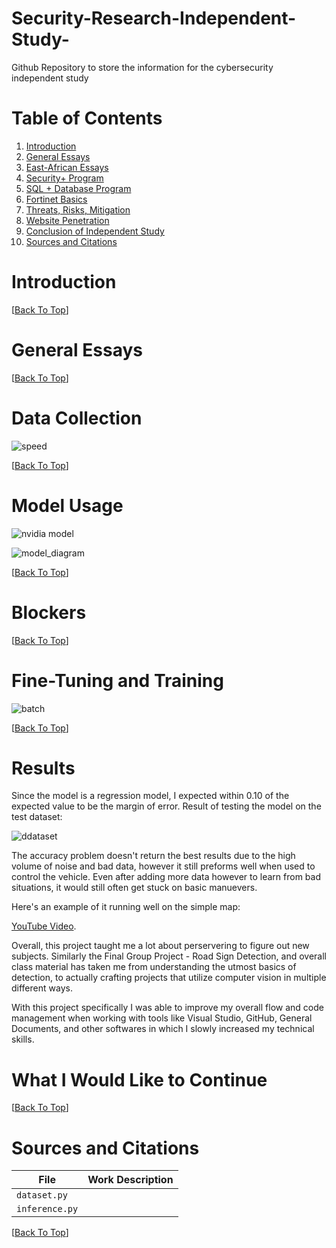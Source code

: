 # Security-Research-Independent-Study-
Github Repository to store the information for the cybersecurity independent study


# Table of Contents
1. [Introduction](#introduction) 
3. [General Essays](#general-essays) 
4. [East-African Essays](#model-usage)
5. [Security+ Program](#blockers)
6. [SQL + Database Program](#fine-tuning-and-training)
7. [Fortinet Basics](#results)
8. [Threats, Risks, Mitigation](#what-i-would-like-to-continue)
9. [Website Penetration](#what-i-would-like-to-continue)
10. [Conclusion of Independent Study](#what-i-would-like-to-continue)
11. [Sources and Citations](#sources-and-citations) 

# Introduction 



 [[Back To Top](#table-of-contents)]
 
 # General Essays



 [[Back To Top](#table-of-contents)]
# Data Collection 



![speed ](https://user-images.githubusercontent.com/72223941/207712744-0d24dda3-3e00-47d8-a348-446f7457fc0e.png)
 
 [[Back To Top](#table-of-contents)]
 
# Model Usage 



![nvidia model](https://user-images.githubusercontent.com/72223941/207716475-2092c282-09e8-4beb-82d8-2f772b821fa5.png)

![model_diagram](https://user-images.githubusercontent.com/72223941/207716028-c118a944-90aa-498b-b239-fedfee6dac49.png)

[[Back To Top](#table-of-contents)]

# Blockers 


[[Back To Top](#table-of-contents)]

# Fine-Tuning and Training



![batch](https://user-images.githubusercontent.com/72223941/207721387-83e0e156-afd9-4b76-ac95-172ebb94a872.png)

[[Back To Top](#table-of-contents)]

# Results 

Since the model is a regression model, I expected within 0.10 of the expected value to be the margin of error. Result of testing the model on the test dataset: 

![ddataset](https://user-images.githubusercontent.com/72223941/207722255-f1a113d5-5239-4618-82a0-32842cafec94.png)

The accuracy problem doesn't return the best results due to the high volume of noise and bad data, however it still preforms well when used to control the vehicle. Even after adding more data however to learn from bad situations, it would still often get stuck on basic manuevers.

Here's an example of it running well on the simple map: 

[YouTube Video](https://youtu.be/-1cM-NEqQuY).


Overall, this project taught me a lot about perservering to figure out new subjects. Similarly the Final Group Project - Road Sign Detection, and overall class material has taken me from understanding the utmost basics of detection, to actually crafting projects that utilize computer vision in multiple different ways.

With this project specifically I was able to improve my overall flow and code management when working with tools like Visual Studio, GitHub, General Documents, and other softwares in which I slowly increased my technical skills. 

# What I Would Like to Continue



[[Back To Top](#table-of-contents)]

# Sources and Citations 

| File | Work Description |
| --  | --- |
| `dataset.py` | |
| `inference.py` | 



[[Back To Top](#table-of-contents)]

